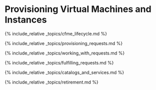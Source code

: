 ---
---

# Provisioning Virtual Machines and Instances

{% include_relative _topics/cfme_lifecycle.md %}

{% include_relative _topics/provisioning_requests.md %}

{% include_relative _topics/working_with_requests.md %}

{% include_relative _topics/fulfilling_requests.md %}

{% include_relative _topics/catalogs_and_services.md %}

{% include_relative _topics/retirement.md %}
